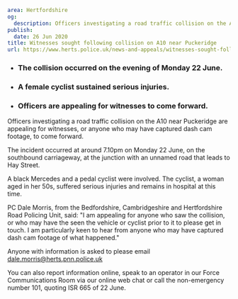 ```yaml
area: Hertfordshire
og:
  description: Officers investigating a road traffic collision on the A10 near Puckeridge are appealing for witnesses, or anyone who may have captured dash cam footage, to come forward.
publish:
  date: 26 Jun 2020
title: Witnesses sought following collision on A10 near Puckeridge
url: https://www.herts.police.uk/news-and-appeals/witnesses-sought-following-collision-on-a10-near-puckeridge-0268
```

* ### The collision occurred on the evening of Monday 22 June.

 * ### A female cyclist sustained serious injuries.

 * ### Officers are appealing for witnesses to come forward.

Officers investigating a road traffic collision on the A10 near Puckeridge are appealing for witnesses, or anyone who may have captured dash cam footage, to come forward.

The incident occurred at around 7.10pm on Monday 22 June, on the southbound carriageway, at the junction with an unnamed road that leads to Hay Street.

A black Mercedes and a pedal cyclist were involved. The cyclist, a woman aged in her 50s, suffered serious injuries and remains in hospital at this time.

PC Dale Morris, from the Bedfordshire, Cambridgeshire and Hertfordshire Road Policing Unit, said: "I am appealing for anyone who saw the collision, or who may have the seen the vehicle or cyclist prior to it to please get in touch. I am particularly keen to hear from anyone who may have captured dash cam footage of what happened."

Anyone with information is asked to please email dale.morris@herts.pnn.police.uk

You can also report information online, speak to an operator in our Force Communications Room via our online web chat or call the non-emergency number 101, quoting ISR 665 of 22 June.
